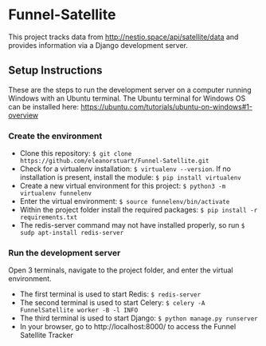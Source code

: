 # Funnel-Satellite

This project tracks data from http://nestio.space/api/satellite/data and provides information via a Django development server.

## Setup Instructions
These are the steps to run the development server on a computer running Windows with an Ubuntu terminal. The Ubuntu terminal for Windows OS can be installed here: https://ubuntu.com/tutorials/ubuntu-on-windows#1-overview

### Create the environment
* Clone this repository: `$ git clone https://github.com/eleanorstuart/Funnel-Satellite.git`
* Check for a virtualenv installation: `$ virtualenv --version`. If no installation is present, install the module: `$ pip install virtualenv`
* Create a new virtual environment for this project: `$ python3 -m virtualenv funnelenv`
* Enter the virtual environment: `$ source funnelenv/bin/activate`
* Within the project folder install the required packages: `$ pip install -r requirements.txt`
* The redis-server command may not have installed properly, so run `$ sudp apt-install redis-server`

### Run the development server
Open 3 terminals, navigate to the project folder, and enter the virtual environment. 
* The first terminal is used to start Redis: `$ redis-server`
* The second terminal is used to start Celery: `$ celery -A FunnelSatellite worker -B -l INFO`
* The third terminal is used to start Django: `$ python manage.py runserver`
* In your browser, go to http://localhost:8000/ to access the Funnel Satellite Tracker
 


